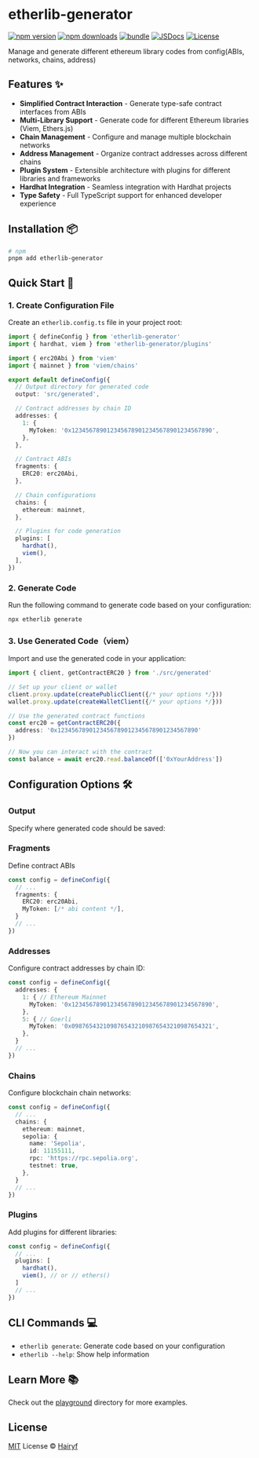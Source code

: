 # etherlib-generator

[![npm version][npm-version-src]][npm-version-href]
[![npm downloads][npm-downloads-src]][npm-downloads-href]
[![bundle][bundle-src]][bundle-href]
[![JSDocs][jsdocs-src]][jsdocs-href]
[![License][license-src]][license-href]

Manage and generate different ethereum library codes from config(ABIs, networks, chains, address)

## Features ✨

- **Simplified Contract Interaction** - Generate type-safe contract interfaces from ABIs
- **Multi-Library Support** - Generate code for different Ethereum libraries (Viem, Ethers.js)
- **Chain Management** - Configure and manage multiple blockchain networks
- **Address Management** - Organize contract addresses across different chains
- **Plugin System** - Extensible architecture with plugins for different libraries and frameworks
- **Hardhat Integration** - Seamless integration with Hardhat projects
- **Type Safety** - Full TypeScript support for enhanced developer experience

## Installation 📦

```bash
# npm
pnpm add etherlib-generator
```

## Quick Start 🏁

### 1. Create Configuration File

Create an `etherlib.config.ts` file in your project root:

```ts
import { defineConfig } from 'etherlib-generator'
import { hardhat, viem } from 'etherlib-generator/plugins'

import { erc20Abi } from 'viem'
import { mainnet } from 'viem/chains'

export default defineConfig({
  // Output directory for generated code
  output: 'src/generated',

  // Contract addresses by chain ID
  addresses: {
    1: {
      MyToken: '0x1234567890123456789012345678901234567890',
    },
  },

  // Contract ABIs
  fragments: {
    ERC20: erc20Abi,
  },

  // Chain configurations
  chains: {
    ethereum: mainnet,
  },

  // Plugins for code generation
  plugins: [
    hardhat(),
    viem(),
  ],
})
```

### 2. Generate Code

Run the following command to generate code based on your configuration:

```bash
npx etherlib generate
```

### 3. Use Generated Code（viem）

Import and use the generated code in your application:

```ts
import { client, getContractERC20 } from './src/generated'

// Set up your client or wallet
client.proxy.update(createPublicClient({/* your options */}))
wallet.proxy.update(createWalletClient({/* your options */}))

// Use the generated contract functions
const erc20 = getContractERC20({
  address: '0x1234567890123456789012345678901234567890'
})

// Now you can interact with the contract
const balance = await erc20.read.balanceOf(['0xYourAddress'])
```

## Configuration Options 🛠️

### Output

Specify where generated code should be saved:

### Fragments

Define contract ABIs

```ts
const config = defineConfig({
  // ...
  fragments: {
    ERC20: erc20Abi,
    MyToken: [/* abi content */],
  }
  // ...
})
```

### Addresses

Configure contract addresses by chain ID:

```ts
const config = defineConfig({
  addresses: {
    1: { // Ethereum Mainnet
      MyToken: '0x1234567890123456789012345678901234567890',
    },
    5: { // Goerli
      MyToken: '0x0987654321098765432109876543210987654321',
    },
  }
  // ...
})
```

### Chains

Configure blockchain chain networks:

```ts
const config = defineConfig({
  // ...
  chains: {
    ethereum: mainnet,
    sepolia: {
      name: 'Sepolia',
      id: 11155111,
      rpc: 'https://rpc.sepolia.org',
      testnet: true,
    },
  }
  // ...
})
```

### Plugins

Add plugins for different libraries:

```ts
const config = defineConfig({
  // ...
  plugins: [
    hardhat(),
    viem(), // or // ethers()
  ]
  // ...
})
```

## CLI Commands 💻

- `etherlib generate`: Generate code based on your configuration
- `etherlib --help`: Show help information

## Learn More 📚

Check out the [playground](https://github.com/hairyf/etherlib-generator/tree/main/playground) directory for more examples.

## License

[MIT](./LICENSE) License © [Hairyf](https://github.com/hairyf)

<!-- Badges -->

[npm-version-src]: https://img.shields.io/npm/v/etherlib-generator?style=flat&colorA=080f12&colorB=1fa669
[npm-version-href]: https://npmjs.com/package/etherlib-generator
[npm-downloads-src]: https://img.shields.io/npm/dm/etherlib-generator?style=flat&colorA=080f12&colorB=1fa669
[npm-downloads-href]: https://npmjs.com/package/etherlib-generator
[bundle-src]: https://img.shields.io/bundlephobia/minzip/etherlib-generator?style=flat&colorA=080f12&colorB=1fa669&label=minzip
[bundle-href]: https://bundlephobia.com/result?p=etherlib-generator
[license-src]: https://img.shields.io/github/license/hairyf/etherlib-generator.svg?style=flat&colorA=080f12&colorB=1fa669
[license-href]: https://github.com/hairyf/etherlib-generator/blob/main/LICENSE
[jsdocs-src]: https://img.shields.io/badge/jsdocs-reference-080f12?style=flat&colorA=080f12&colorB=1fa669
[jsdocs-href]: https://www.jsdocs.io/package/etherlib-generator
